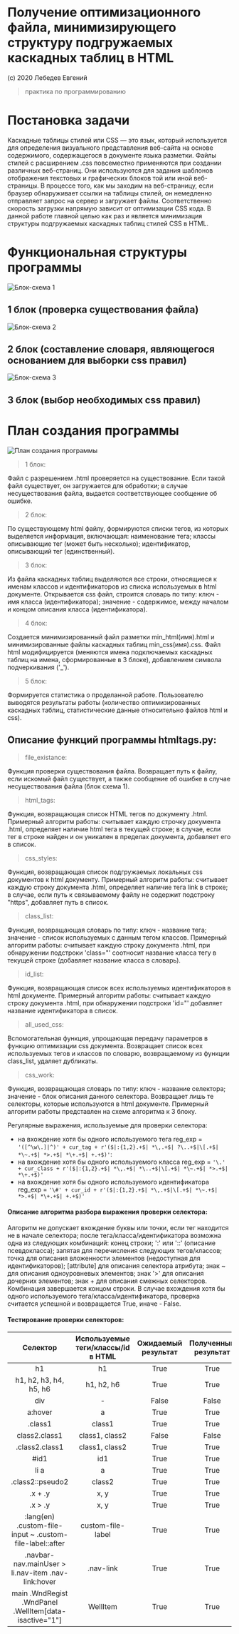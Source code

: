 # Получение оптимизационного файла, минимизирующего структуру подгружаемых каскадных таблиц в HTML
(с) 2020 Лебедев Евгений

> практика по программированию

# Постановка задачи
Каскадные таблицы стилей или CSS — это язык, который используется для определения визуального представления веб-сайта на основе содержимого, содержащегося в документе языка разметки. Файлы стилей с расширением .css повсеместно применяются при создании различных веб-страниц. Они используются для задания шаблонов отображения текстовых и графических блоков той или иной веб-страницы. В процессе того, как мы заходим на веб-страницу, если браузер обнаруживает ссылки на таблицы стилей, он немедленно отправляет запрос на сервер и загружает файлы. Соответственно скорость загрузки напрямую зависит от оптимизации CSS кода. В данной работе главной целью как раз и является минимизация структуры подгружаемых каскадных таблиц стилей CSS в HTML.

# Функциональная структуры программы

![Блок-схема 1](img001.jpg)

## 1 блок (проверка существования файла)

![Блок-схема 2](img002.png)

## 2 блок (составление словаря, являющегося основанием для выборки css правил)

![Блок-схема 3](img003.png)

## 3 блок (выбор необходимых css правил)

# План создания программы

![План создания программы](plan.png)

> 1 блок:

Файл с разрешением .html проверяется на существование. Если такой файл существует, он загружается для обработки; в случае несуществования файла, выдается соответствующее сообщение об ошибке.

> 2 блок:

По существующему html файлу, формируются списки тегов, из которых выделяется информация, включающая: наименование тега; классы описывающие тег (может быть несколько); идентификатор, описывающий тег (единственный).

> 3 блок:

Из файла каскадных таблиц выделяются все строки, относящиеся к именам классов и идентификаторов из списка используемых в html документе. Открывается css файл, строится словарь по типу: ключ - имя класса (идентификатора); значение - содержимое, между началом и концом описания класса (идентификатора).

> 4 блок:

Создается минимизированный файл разметки min_html(имя).html и минимизированные файлы каскадных таблиц min_css(имя).css. Файл html модифицируется (меняются имена подключаемых каскадных таблиц на имена, сформированные в 3 блоке), добавлением символа подчеркивания ('_').

> 5 блок:

Формируется статистика о проделанной работе. Пользователю выводятся результаты работы (количество оптимизированных каскадных таблиц, статистические данные относительно файлов html и css).

## Описание функций программы htmltags.py:

> file_existance:

Функция проверки существования файла. Возвращает путь к файлу, если искомый файл существует, а также сообщение об ошибке в случае несуществования файла (блок схема 1).

> html_tags:

Функция, возвращающая список HTML тегов по документу .html. Примерный алгоритм работы: считывает каждую строчку документа .html, определяет наличие html тега в текущей строке; в случае, если тег в строке найден и он уникален в пределах документа, добавляет его в список.

> css_styles:

Функция, возвращающая список подгружаемых локальных css документов к html документу. Примерный алгоритм работы: считывает каждую строку документа .html, определяет наличие тега link в строке; в случае, если путь к связываемому файлу не содержит подстроку "https", добавляет путь в список.

> class_list:

Функция, возвращающая словарь по типу: ключ - название тега; значение - список используемых с данным тегом классов. Примерный алгоритм работы: считывает каждую строку документа .html, при обнаружении подстроки 'class="' соотносит название класса тегу в текущей строке (добавляет название класса в словарь).

> id_list:

Функция, возвращающая список всех используемых идентификаторов в html документе. Примерный алгоритм работы: считывает каждую строку документа .html, при обнаружении подстроки 'id="' добавляет название идентификатора в список.

> all_used_css:

Вспомогательная функция, упрощающая передачу параметров в функцию оптимизации css документа. Возвращает список всех используемых тегов и классов по словарю, возвращаемому из функции class_list, удаляет дубликаты.

> css_work:

Функция, возвращающая словарь по типу: ключ - название селектора; значение - блок описания данного селектора. Возвращает лишь те селекторы, которые используются в html документе. Примерный алгоритм работы представлен на схеме алгоритма к 3 блоку.

Регулярные выражения, используемые для проверки селектора:
- на вхождение хотя бы одного используемого тега
reg_exp = `'([^\w\.]|^)' + cur_tag + r'($|:{1,2}.+$| *\,.+$| ?\..+$|\[.+$| *\~.+$| *>.+$| *\+.+$| +.+$)'`:
- на вхождение хотя бы одного используемого класса
reg_exp = `'\.' + cur_class + r'($|:{1,2}.+$| *\,.+$| *\..+$|\[.+$| *\~.+$| *>.+$| *\+.+$)'`
- на вхождение хотя бы одного используемого идентификатора
reg_exp = `'\#' + cur_id + r'($|:{1,2}.+$| *\,.+$|\[.+$| *\~.+$| *>.+$| *\+.+$| +.+$)'`
#### Описание алгоритма разбора выражения проверки селектора:
Алгоритм не допускает вхождение буквы или точки, если тег находится не в начале селектора; после тега/класса/идентификатора возможна одна из следующих комбинаций: конец строки; ':' или '::' (описание псевдокласса); запятая для перечисления следующих тегов/классов; точка для описания вложенности элементов (недоступная для идентификаторов); \[attribute] для описания селектора атрибута; знак ~ для описания одноуровневых элементов; знак '>' для описания дочерних элементов; знак + для описания смежных селекторов. Комбинация завершается концом строки. В случае вхождения хотя бы одного используемого тега/класса/идентификатора, проверка считается успешной и возвращается True, иначе - False.
#### Тестирование проверки селекторов:
Селектор | Используемые теги/классы/id в HTML |	Ожидаемый результат |	Полученный результат
:---: | :---: | :---: | :---:
h1 |	h1 |	True |	True
h1, h2, h3, h4, h5, h6 |	h1, h2, h6 |	True |	True
div |	- |	False |	False
a:hover |	a |	True | True
.class1 |	class1 | True | True
class2.class1 | class1, class2 | False | False
.class2.class1 | class1, class2 | True | True
#id1 | id1 | True |	True
li a | a | True | True
.class2::pseudo2 | class2 | True |	True
.x + .y |	x, y | True | True
.x > .y |	x, y | True |	True
:lang(en) .custom-file-input ~ .custom-file-label::after | custom-file-label | True | True
.navbar-nav.mainUser > li.nav-item .nav-link:hover | .nav-link | True |	True
main .WndRegist .WndPanel .WellItem[data-isactive="1"] | WellItem |	True | True


